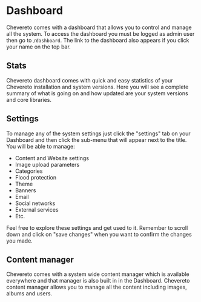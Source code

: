 # Dashboard

Chevereto comes with a dashboard that allows you to control and manage all the system. To access the dashboard you must be logged as admin user then go to `/dashboard`. The link to the dashboard also appears if you click your name on the top bar.

## Stats

Chevereto dashboard comes with quick and easy statistics of your Chevereto installation and system versions. Here you will see a complete summary of what is going on and how updated are your system versions and core libraries.

## Settings

To manage any of the system settings just click the "settings" tab on your Dashboard and then click the sub-menu that will appear next to the title. You will be able to manage:

- Content and Website settings
- Image upload parameters
- Categories
- Flood protection
- Theme
- Banners
- Email
- Social networks
- External services
- Etc.

Feel free to explore these settings and get used to it. Remember to scroll down and click on "save changes" when you want to confirm the changes you made.

## Content manager

Chevereto comes with a system wide content manager which is available everywhere and that manager is also built in in the Dashboard. Chevereto content manager allows you to manage all the content including images, albums and users.
